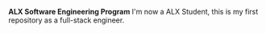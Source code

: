 **ALX Software Engineering Program**
I'm now a ALX Student, this is my first repository as a full-stack engineer.